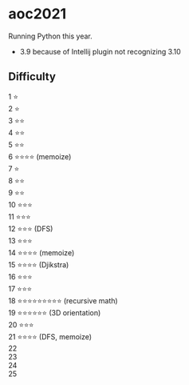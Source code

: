 # aoc2021

Running Python this year.
- 3.9 because of Intellij plugin not recognizing 3.10

## Difficulty
1  ⭐  
2  ⭐  
3  ⭐⭐  
4  ⭐⭐  
5  ⭐⭐  
6  ⭐⭐⭐⭐ (memoize)  
7  ⭐  
8  ⭐⭐  
9  ⭐⭐  
10 ⭐⭐⭐  
11 ⭐⭐⭐  
12 ⭐⭐⭐ (DFS)  
13 ⭐⭐⭐  
14 ⭐⭐⭐⭐ (memoize)  
15 ⭐⭐⭐⭐ (Djikstra)  
16 ⭐⭐⭐  
17 ⭐⭐⭐  
18 ⭐⭐⭐⭐⭐⭐⭐⭐⭐ (recursive math)  
19 ⭐⭐⭐⭐⭐⭐ (3D orientation)  
20 ⭐⭐⭐  
21 ⭐⭐⭐⭐ (DFS, memoize)  
22  
23  
24  
25

